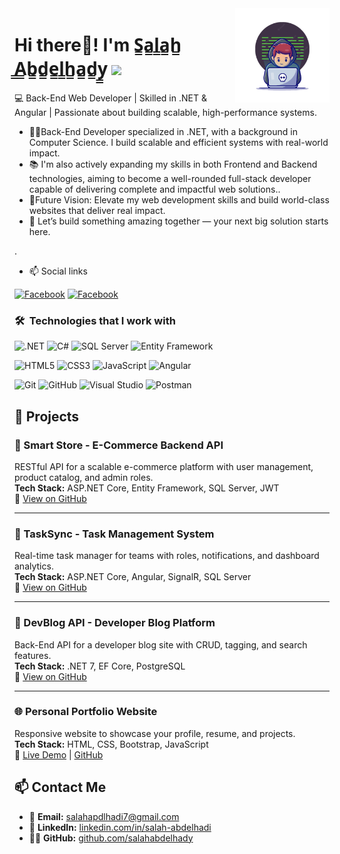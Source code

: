 
<img align="right" src="https://raw.githubusercontent.com/mohamedelkashef15/mohamedelkashef15/main/github-profile.png" width="30%">
<h1>
  Hi there👋!
  I'm S̳a̳l̳a̳h̳ ̳A̳b̳d̳e̳l̳h̳a̳d̳y̳ 
  <img src="https://media.giphy.com/media/hvRJCLFzcasrR4ia7z/giphy.gif" width="28">
</h1>
<p>
💻 Back-End Web Developer | Skilled in .NET & Angular | Passionate about building scalable, high-performance systems.

</p>

- 👨‍💻Back-End Developer specialized in .NET, with a background in Computer Science. I build scalable and efficient systems with real-world impact.
- 📚 I'm also actively expanding my skills in both Frontend and Backend technologies, aiming to become a well-rounded full-stack developer capable of delivering complete and impactful web solutions..
- 🎯Future Vision: Elevate my web development skills and build world-class websites that deliver real impact.
- 🚀 Let’s build something amazing together — your next big solution starts here.

.
  
- 📫 Social links
<p>
<a href="https://www.facebook.com/share/1CNYvPLMkU/"><img
    src="https://img.shields.io/badge/-Facebook-3b5998?style=flat&logo=facebook&logoColor=white" alt="Facebook"></a>
<a href="https://www.instagram.com/salahabdelhady_10?igsh=MW8zb3hpMWl0a2plcw=="><img
    src="https://img.shields.io/badge/-Instagram-d62976?style=flat&logo=instagram&logoColor=white"
    alt="Facebook"></a>
</p>

### 🛠 &nbsp;Technologies that I work with
<!-- Back-End & Core -->
![.NET](https://img.shields.io/badge/-.NET-000000?style=flat&logo=dotnet)
![C#](https://img.shields.io/badge/-C%23-000000?style=flat&logo=csharp)
![SQL Server](https://img.shields.io/badge/-SQL_Server-000000?style=flat&logo=microsoftsqlserver)
![Entity Framework](https://img.shields.io/badge/-Entity_Framework-000000?style=flat&logo=efcore)

<!-- Front-End -->
![HTML5](https://img.shields.io/badge/-HTML5-000000?style=flat&logo=html5)
![CSS3](https://img.shields.io/badge/-CSS3-000000?style=flat&logo=css3)
![JavaScript](https://img.shields.io/badge/-JavaScript-000000?style=flat&logo=javascript)
![Angular](https://img.shields.io/badge/-Angular-000000?style=flat&logo=angular)

<!-- tolls -->
![Git](https://img.shields.io/badge/-Git-000000?style=flat&logo=git)
![GitHub](https://img.shields.io/badge/-GitHub-000000?style=flat&logo=github)
![Visual Studio](https://img.shields.io/badge/-Visual_Studio-000000?style=flat&logo=visualstudio)
![Postman](https://img.shields.io/badge/-Postman-000000?style=flat&logo=postman)

## 🚀 Projects

### 🛒 Smart Store - E-Commerce Backend API  
RESTful API for a scalable e-commerce platform with user management, product catalog, and admin roles.  
**Tech Stack:** ASP.NET Core, Entity Framework, SQL Server, JWT  
🔗 [View on GitHub](https://github.com/yourusername/smartstore-api)

---

### 📅 TaskSync - Task Management System  
Real-time task manager for teams with roles, notifications, and dashboard analytics.  
**Tech Stack:** ASP.NET Core, Angular, SignalR, SQL Server  
🔗 [View on GitHub](https://github.com/yourusername/tasksync)

---

### 🧠 DevBlog API - Developer Blog Platform  
Back-End API for a developer blog site with CRUD, tagging, and search features.  
**Tech Stack:** .NET 7, EF Core, PostgreSQL  
🔗 [View on GitHub](https://github.com/yourusername/devblog-api)

---

### 🌐 Personal Portfolio Website  
Responsive website to showcase your profile, resume, and projects.  
**Tech Stack:** HTML, CSS, Bootstrap, JavaScript  
🔗 [Live Demo](https://yourportfolio.com) | [GitHub](https://github.com/yourusername/portfolio)


## 📫 Contact Me

- 📧 **Email:** salahapdlhadi7@gmail.com  
- 💼 **LinkedIn:** [linkedin.com/in/salah-abdelhadi](https://www.linkedin.com/in/salah-abdelhady-a98a142a3?utm_source=share&utm_campaign=share_via&utm_content=profile&utm_medium=android_app)  
- 🧑‍💻 **GitHub:** [github.com/salahabdelhady](https://github.com/salahabdelhady)



